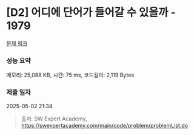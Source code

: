 # [D2] 어디에 단어가 들어갈 수 있을까 - 1979 

[문제 링크](https://swexpertacademy.com/main/code/problem/problemDetail.do?contestProbId=AV5PuPq6AaQDFAUq) 

### 성능 요약

메모리: 25,088 KB, 시간: 75 ms, 코드길이: 2,119 Bytes

### 제출 일자

2025-05-02 21:34



> 출처: SW Expert Academy, https://swexpertacademy.com/main/code/problem/problemList.do